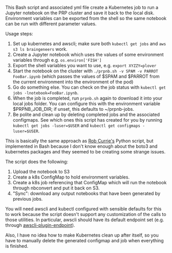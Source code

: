This Bash script and associated yml file create a Kubernetes job to run a Jupyter notebook on the PRP cluster and save it back to the local disk. Environment variables can be exported from the shell so the same notebook can be run with different parameter values.

Usage steps:
   1) Set up kubernetes and awscli; make sure both `kubectl get jobs` and `aws s3 ls braingeneers` work.
   1) Create a Jupyter notebook which uses the values of some environment variables through e.g. `os.environ['FISH']`
   1) Export the shell variables you want to use, e.g. `export XYZZY=plover`
   1) Start the notebook on the cluster with `./prpnb.sh -v SPAM -v PARROT FooBar.ipynb` (which passes the values of $SPAM and $PARROT from the current environment into the environment of the pod)
   1) Go do something else. You can check on the job status with `kubectl get jobs -lnotebook=FooBar.ipynb`.
   1) When the job is completed, run `prpnb.sh` again to download it into your local jobs folder. You can configure this with the environment variable $PRPNB_JOB_DIR; if unset, this defaults to ~/prpnb-jobs. 
   1) Be polite and clean up by deleting completed jobs and the associated configmaps. See which ones this script has created for you by running `kubectl get jobs -luser=$USER` and `kubectl get configmaps -luser=$USER`.

This is basically the same approach as [Rob Currie's](https://github.com/rcurrie/jupyter) Python script, but implemented in Bash because I don't know enough about the boto3 and kubernetes packages and they seemed to be creating some strange issues. 

The script does the following:
  1) Upload the notebook to S3
  1) Create a k8s ConfigMap to hold environment variables.
  1) Create a k8s job referencing that ConfigMap which will run the notebook through nbconvert and put it back on S3.
  1) "Sync": download any output notebooks that have been generated by previous jobs.
  
You will need awscli and kubectl configured with sensible defaults for this to work because the script doesn't support any customization of the calls to those utilities. In particular, awscli should have its default endpoint set (e.g. through [awscli-plugin-endpoint](https://github.com/wbingli/awscli-plugin-endpoint)).

Also, I have no idea how to make Kubernetes clean up after itself, so you have to manually delete the generated configmap and job when everything is finished.
